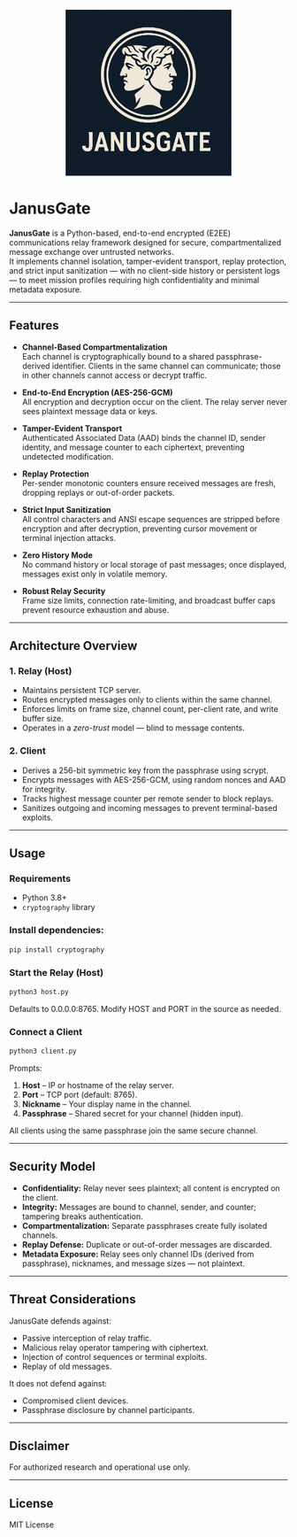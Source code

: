 <p align="center">
  <img src="logo.png" alt="JanusGate" width="300">
</p>

# JanusGate

**JanusGate** is a Python-based, end-to-end encrypted (E2EE) communications relay framework designed for secure, compartmentalized message exchange over untrusted networks.  
It implements channel isolation, tamper-evident transport, replay protection, and strict input sanitization — with no client-side history or persistent logs — to meet mission profiles requiring high confidentiality and minimal metadata exposure.

---

## Features

- **Channel-Based Compartmentalization**  
  Each channel is cryptographically bound to a shared passphrase-derived identifier. Clients in the same channel can communicate; those in other channels cannot access or decrypt traffic.

- **End-to-End Encryption (AES-256-GCM)**  
  All encryption and decryption occur on the client. The relay server never sees plaintext message data or keys.

- **Tamper-Evident Transport**  
  Authenticated Associated Data (AAD) binds the channel ID, sender identity, and message counter to each ciphertext, preventing undetected modification.

- **Replay Protection**  
  Per-sender monotonic counters ensure received messages are fresh, dropping replays or out-of-order packets.

- **Strict Input Sanitization**  
  All control characters and ANSI escape sequences are stripped before encryption and after decryption, preventing cursor movement or terminal injection attacks.

- **Zero History Mode**  
  No command history or local storage of past messages; once displayed, messages exist only in volatile memory.

- **Robust Relay Security**  
  Frame size limits, connection rate-limiting, and broadcast buffer caps prevent resource exhaustion and abuse.

---

## Architecture Overview

### 1. **Relay (Host)**
- Maintains persistent TCP server.
- Routes encrypted messages only to clients within the same channel.
- Enforces limits on frame size, channel count, per-client rate, and write buffer size.
- Operates in a *zero-trust* model — blind to message contents.

### 2. **Client**
- Derives a 256-bit symmetric key from the passphrase using scrypt.
- Encrypts messages with AES-256-GCM, using random nonces and AAD for integrity.
- Tracks highest message counter per remote sender to block replays.
- Sanitizes outgoing and incoming messages to prevent terminal-based exploits.

---

## Usage

### Requirements
- Python 3.8+
- `cryptography` library

### Install dependencies:
```bash
pip install cryptography
```

### Start the Relay (Host)
```bash
python3 host.py
```

Defaults to 0.0.0.0:8765. Modify HOST and PORT in the source as needed.

### Connect a Client
```bash
python3 client.py
```

Prompts:
1. **Host** – IP or hostname of the relay server.
2. **Port** – TCP port (default: 8765).
3. **Nickname** – Your display name in the channel.
4. **Passphrase** – Shared secret for your channel (hidden input).

All clients using the same passphrase join the same secure channel.

---

## Security Model
- **Confidentiality:** Relay never sees plaintext; all content is encrypted on the client.
- **Integrity:** Messages are bound to channel, sender, and counter; tampering breaks authentication.
- **Compartmentalization:** Separate passphrases create fully isolated channels.
- **Replay Defense:** Duplicate or out-of-order messages are discarded.
- **Metadata Exposure:** Relay sees only channel IDs (derived from passphrase), nicknames, and message sizes — not plaintext.

---

## Threat Considerations
JanusGate defends against:
- Passive interception of relay traffic.
- Malicious relay operator tampering with ciphertext.
- Injection of control sequences or terminal exploits.
- Replay of old messages.

It does not defend against:
- Compromised client devices.
- Passphrase disclosure by channel participants.

---

## Disclaimer
For authorized research and operational use only.

---

## License
MIT License
